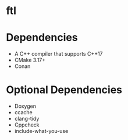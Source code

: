 # ftl

# Dependencies

- A C++ compiler that supports C++17
- CMake 3.17+
- Conan

# Optional Dependencies

- Doxygen
- ccache
- clang-tidy
- Cppcheck
- include-what-you-use

